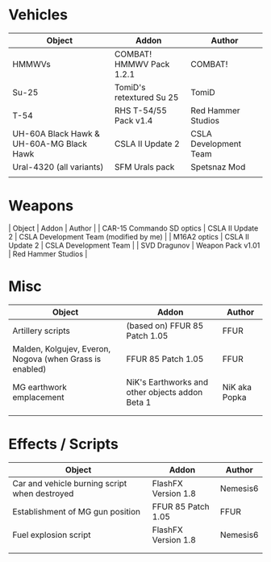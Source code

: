 # Vehicles
| Object                                                   | Addon                    | Author                |
|----------------------------------------------------------|--------------------------|-----------------------|
| HMMWVs                                                   | COMBAT! HMMWV Pack 1.2.1 | COMBAT!               |
| Su-25                                                    | TomiD's retextured Su 25 | TomiD                 |
| T-54                                                     | RHS T-54/55 Pack v1.4    | Red Hammer Studios    |
| UH-60A Black Hawk & UH-60A-MG Black Hawk                 | CSLA II Update 2         | CSLA Development Team |
| Ural-4320 (all variants)                                 | SFM Urals pack           | Spetsnaz Mod          |
|                                                          |                          |                       |


# Weapons
| Object                                                   | Addon                    | Author                                 |
| CAR-15 Commando SD optics                                | CSLA II Update 2         | CSLA Development Team (modified by me) |
| M16A2 optics                                             | CSLA II Update 2         | CSLA Development Team                  |
| SVD Dragunov                                             | Weapon Pack v1.01        | Red Hammer Studios                     |


# Misc
| Object                                                   | Addon                                           | Author        |
|----------------------------------------------------------|-------------------------------------------------|---------------|
| Artillery scripts                                        | (based on) FFUR 85 Patch 1.05                   | FFUR          |
| Malden, Kolgujev, Everon, Nogova (when Grass is enabled) | FFUR 85 Patch 1.05                              | FFUR          |
| MG earthwork emplacement                                 | NiK's Earthworks and other objects addon Beta 1 | NiK aka Popka |
|                                                          |                                                 |               |
|                                                          |                                                 |               |

# Effects / Scripts
| Object                                                   | Addon                    | Author   |
|----------------------------------------------------------|--------------------------|----------|
| Car and vehicle burning script when destroyed            | FlashFX Version 1.8      | Nemesis6 |
| Establishment of MG gun position                         | FFUR 85 Patch 1.05       | FFUR     |
| Fuel explosion script                                    | FlashFX Version 1.8      | Nemesis6 |
|                                                          |                          |          |
|                                                          |                          |          |
